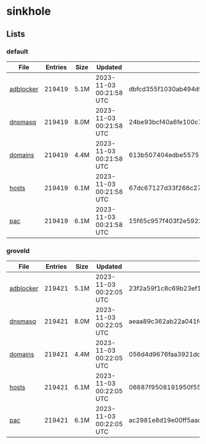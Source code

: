 # sinkhole

## Lists

### default

|File|Entries|Size|Updated|Hash|
|-|-|-|-|-|
|[adblocker](https://raw.githubusercontent.com/groveld/sinkhole/lists/default/adblocker.txt)|219419|5.1M|2023-11-03 00:21:58 UTC|dbfcd355f1030ab494df283202020517d884ab1af3dbd11d932a6b011b96c06c|
|[dnsmasq](https://raw.githubusercontent.com/groveld/sinkhole/lists/default/dnsmasq.txt)|219419|8.0M|2023-11-03 00:21:58 UTC|24be93bcf40a6fe100c7413af2a5a0f4b99c26ff8927c9d5c083357b0def5b73|
|[domains](https://raw.githubusercontent.com/groveld/sinkhole/lists/default/domains.txt)|219419|4.4M|2023-11-03 00:21:58 UTC|613b507404edbe557510be1ff014edc7dfd9bfbb05bd42aed313f684065b4457|
|[hosts](https://raw.githubusercontent.com/groveld/sinkhole/lists/default/hosts.txt)|219419|6.1M|2023-11-03 00:21:58 UTC|67dc67127d33f266c2784df2779798686d9f7a662502330793188e73df0a00f4|
|[pac](https://raw.githubusercontent.com/groveld/sinkhole/lists/default/pac.txt)|219419|6.1M|2023-11-03 00:21:58 UTC|15f65c957f403f2e5922be3ef270bf39ccf7733c43ed59c31ba0ef53f1571fb6|

### groveld

|File|Entries|Size|Updated|Hash|
|-|-|-|-|-|
|[adblocker](https://raw.githubusercontent.com/groveld/sinkhole/lists/groveld/adblocker.txt)|219421|5.1M|2023-11-03 00:22:05 UTC|23f2a59f1c8c69b23ef137a022c3c3251650356bfa1e2c9dc7bac7de1c943c52|
|[dnsmasq](https://raw.githubusercontent.com/groveld/sinkhole/lists/groveld/dnsmasq.txt)|219421|8.0M|2023-11-03 00:22:05 UTC|aeaa89c362ab22a041fc0a8ad435f7126019e2531c03c1ced68d229bc166ba3d|
|[domains](https://raw.githubusercontent.com/groveld/sinkhole/lists/groveld/domains.txt)|219421|4.4M|2023-11-03 00:22:05 UTC|056d4d9676faa3921dde4affaca71a2fe00d725ab5e83e38ed4ed90e2d0c10c2|
|[hosts](https://raw.githubusercontent.com/groveld/sinkhole/lists/groveld/hosts.txt)|219421|6.1M|2023-11-03 00:22:05 UTC|06687f9508191950f5586f079f3001bb2ba297423de0e028579af3645218d1c1|
|[pac](https://raw.githubusercontent.com/groveld/sinkhole/lists/groveld/pac.txt)|219421|6.1M|2023-11-03 00:22:05 UTC|ac2981e8d19e00ff5aac78d2f1e7e923b0f7bddc46f141e4d103ab38f8911b12|
